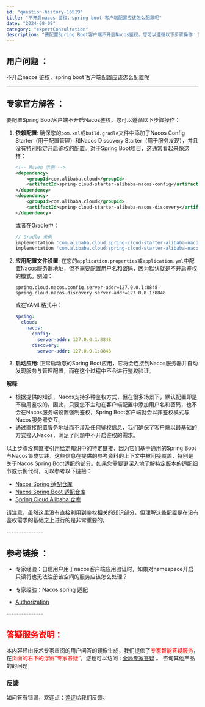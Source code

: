 ```yaml
---
id: "question-history-16519"
title: "不开启nacos 鉴权，spring boot 客户端配置应该怎么配置呢"
date: "2024-08-08"
category: "expertConsultation"
description: "要配置Spring Boot客户端不开启Nacos鉴权，您可以遵循以下步骤操作：1. **依赖配置**:   确保您的`pom.xml`或`build.gradle`文件中添加了Nacos Config Starter（用于配置管理）和Nacos Discovery Starter（用于服务发现），"
---
```


## 用户问题 ： 
 不开启nacos 鉴权，spring boot 客户端配置应该怎么配置呢  

---------------
## 专家官方解答 ：

要配置Spring Boot客户端不开启Nacos鉴权，您可以遵循以下步骤操作：

1. **依赖配置**:
   确保您的`pom.xml`或`build.gradle`文件中添加了Nacos Config Starter（用于配置管理）和Nacos Discovery Starter（用于服务发现），并且没有特别指定开启鉴权的配置。对于Spring Boot项目，这通常看起来像这样：

   ```xml
   <!-- Maven 示例 -->
   <dependency>
       <groupId>com.alibaba.cloud</groupId>
       <artifactId>spring-cloud-starter-alibaba-nacos-config</artifactId>
   </dependency>
   <dependency>
       <groupId>com.alibaba.cloud</groupId>
       <artifactId>spring-cloud-starter-alibaba-nacos-discovery</artifactId>
   </dependency>
   ```

   或者在Gradle中：

   ```groovy
   // Gradle 示例
   implementation 'com.alibaba.cloud:spring-cloud-starter-alibaba-nacos-config'
   implementation 'com.alibaba.cloud:spring-cloud-starter-alibaba-nacos-discovery'
   ```

2. **应用配置文件设置**:
   在您的`application.properties`或`application.yml`中配置Nacos服务器地址，但不需要配置用户名和密码，因为默认就是不开启鉴权的模式。例如：

   ```properties
   spring.cloud.nacos.config.server-addr=127.0.0.1:8848
   spring.cloud.nacos.discovery.server-addr=127.0.0.1:8848
   ```

   或在YAML格式中：

   ```yaml
   spring:
     cloud:
       nacos:
         config:
           server-addr: 127.0.0.1:8848
         discovery:
           server-addr: 127.0.0.1:8848
   ```

3. **启动应用**:
   正常启动您的Spring Boot应用，它将会连接到Nacos服务器并自动发现服务与管理配置，而在这个过程中不会进行鉴权验证。

**解释**:
- 根据提供的知识，Nacos支持多种鉴权方式，但在很多场景下，默认配置即是不启用鉴权的。因此，只要您不主动在客户端配置中添加用户名和密码，也不会在Nacos服务端设置强制鉴权，Spring Boot客户端就会以非鉴权模式与Nacos服务器交互。
- 通过直接配置服务地址而不涉及任何鉴权信息，我们确保了客户端以最基础的方式接入Nacos，满足了问题中不开启鉴权的需求。

以上步骤没有直接引用给定知识中的特定链接，因为它们基于通用的Spring Boot与Nacos集成实践，这些信息在提供的参考资料的上下文中被间接覆盖，特别是关于Nacos Spring Boot适配的部分。如果您需要更深入地了解特定版本的适配细节或示例代码，可以参考以下链接：
- [Nacos Spring 适配仓库](https://github.com/nacos-group/nacos-spring-project)
- [Nacos Spring Boot 适配仓库](https://github.com/nacos-group/nacos-spring-boot-project)
- [Spring Cloud Alibaba 仓库](https://github.com/alibaba/spring-cloud-alibaba)

请注意，虽然这里没有直接利用到鉴权相关的知识部分，但理解这些配置是在没有鉴权需求的基础之上进行的是非常重要的。


<font color="#949494">---------------</font> 


## 参考链接 ：

* 专家经验：自建用户用于nacos客户端应用验证时，如果对namespace开启只读将也无法注册该空间的服务应该怎么处理？ 
 
 * 专家经验：Nacos spring 适配 
 
 * [Authorization](https://nacos.io/docs/latest/guide/user/auth)


 <font color="#949494">---------------</font> 
 


## <font color="#FF0000">答疑服务说明：</font> 

本内容经由技术专家审阅的用户问答的镜像生成，我们提供了<font color="#FF0000">专家智能答疑服务</font>，在<font color="#FF0000">页面的右下的浮窗”专家答疑“</font>。您也可以访问 : [全局专家答疑](https://answer.opensource.alibaba.com/docs/intro) 。 咨询其他产品的的问题

### 反馈
如问答有错漏，欢迎点：[差评](https://ai.nacos.io/user/feedbackByEnhancerGradePOJOID?enhancerGradePOJOId=16526)给我们反馈。
